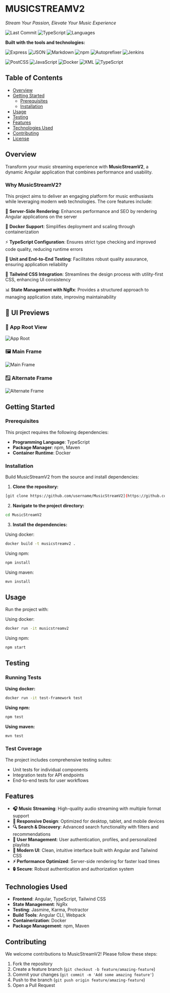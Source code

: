 # MUSICSTREAMV2

*Stream Your Passion, Elevate Your Music Experience*

![Last Commit](https://img.shields.io/badge/last%20commit-february-gray?style=flat-square&logo=git)
![TypeScript](https://img.shields.io/badge/typescript-46.9%25-blue?style=flat-square&logo=typescript)
![Languages](https://img.shields.io/badge/languages-6-blue?style=flat-square)

**Built with the tools and technologies:**

![Express](https://img.shields.io/badge/Express-black?style=flat-square&logo=express&logoColor=white)
![JSON](https://img.shields.io/badge/JSON-black?style=flat-square&logo=json&logoColor=white)
![Markdown](https://img.shields.io/badge/Markdown-black?style=flat-square&logo=markdown&logoColor=white)
![npm](https://img.shields.io/badge/npm-red?style=flat-square&logo=npm&logoColor=white)
![Autoprefixer](https://img.shields.io/badge/Autoprefixer-red?style=flat-square&logo=autoprefixer&logoColor=white)
![Jenkins](https://img.shields.io/badge/Jenkins-brown?style=flat-square&logo=jenkins&logoColor=white)

![PostCSS](https://img.shields.io/badge/PostCSS-orange?style=flat-square&logo=postcss&logoColor=white)
![JavaScript](https://img.shields.io/badge/JavaScript-yellow?style=flat-square&logo=javascript&logoColor=black)
![Docker](https://img.shields.io/badge/Docker-blue?style=flat-square&logo=docker&logoColor=white)
![XML](https://img.shields.io/badge/XML-blue?style=flat-square&logo=xml&logoColor=white)
![TypeScript](https://img.shields.io/badge/TypeScript-blue?style=flat-square&logo=typescript&logoColor=white)

## Table of Contents

- [Overview](#overview)
- [Getting Started](#getting-started)
  - [Prerequisites](#prerequisites)
  - [Installation](#installation)
- [Usage](#usage)
- [Testing](#testing)
- [Features](#features)
- [Technologies Used](#technologies-used)
- [Contributing](#contributing)
- [License](#license)

## Overview

Transform your music streaming experience with **MusicStreamV2**, a dynamic Angular application that combines performance and usability.

### Why MusicStreamV2?

This project aims to deliver an engaging platform for music enthusiasts while leveraging modern web technologies. The core features include:

🎵 **Server-Side Rendering**: Enhances performance and SEO by rendering Angular applications on the server

🐳 **Docker Support**: Simplifies deployment and scaling through containerization

⚡ **TypeScript Configuration**: Ensures strict type checking and improved code quality, reducing runtime errors

🧪 **Unit and End-to-End Testing**: Facilitates robust quality assurance, ensuring application reliability

🎨 **Tailwind CSS Integration**: Streamlines the design process with utility-first CSS, enhancing UI consistency

📊 **State Management with NgRx**: Provides a structured approach to managing application state, improving maintainability

## 📸 UI Previews

### 🧩 App Root View

![App Root](https://raw.githubusercontent.com/BelAnouar/MusicStreamV2/master/design/app-root.png)

### 🖼️ Main Frame

![Main Frame](https://raw.githubusercontent.com/BelAnouar/MusicStreamV2/master/design/Frame.png)

### 🪟 Alternate Frame

![Alternate Frame](https://raw.githubusercontent.com/BelAnouar/MusicStreamV2/master/design/Frame-1.png)


## Getting Started

### Prerequisites

This project requires the following dependencies:

- **Programming Language**: TypeScript
- **Package Manager**: npm, Maven
- **Container Runtime**: Docker

### Installation

Build MusicStreamV2 from the source and install dependencies:

1. **Clone the repository:**
```bash
[git clone https://github.com/username/MusicStreamV2](https://github.com/BelAnouar/MusicStreamV2)
```

2. **Navigate to the project directory:**
```bash
cd MusicStreamV2
```

3. **Install the dependencies:**

Using docker:
```bash
docker build -t musicstreamv2 .
```

Using npm:
```bash
npm install
```

Using maven:
```bash
mvn install
```

## Usage

Run the project with:

Using docker:
```bash
docker run -it musicstreamv2
```

Using npm:
```bash
npm start
```

## Testing

### Running Tests

**Using docker:**
```bash
docker run -it test-framework test
```

**Using npm:**
```bash
npm test
```

**Using maven:**
```bash
mvn test
```

### Test Coverage

The project includes comprehensive testing suites:
- Unit tests for individual components
- Integration tests for API endpoints
- End-to-end tests for user workflows

## Features

- **🎧 Music Streaming**: High-quality audio streaming with multiple format support
- **📱 Responsive Design**: Optimized for desktop, tablet, and mobile devices
- **🔍 Search & Discovery**: Advanced search functionality with filters and recommendations
- **👤 User Management**: User authentication, profiles, and personalized playlists
- **🎨 Modern UI**: Clean, intuitive interface built with Angular and Tailwind CSS
- **⚡ Performance Optimized**: Server-side rendering for faster load times
- **🔒 Secure**: Robust authentication and authorization system

## Technologies Used

- **Frontend**: Angular, TypeScript, Tailwind CSS
- **State Management**: NgRx
- **Testing**: Jasmine, Karma, Protractor
- **Build Tools**: Angular CLI, Webpack
- **Containerization**: Docker
- **Package Management**: npm, Maven

## Contributing

We welcome contributions to MusicStreamV2! Please follow these steps:

1. Fork the repository
2. Create a feature branch (`git checkout -b feature/amazing-feature`)
3. Commit your changes (`git commit -m 'Add some amazing feature'`)
4. Push to the branch (`git push origin feature/amazing-feature`)
5. Open a Pull Request



